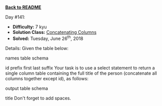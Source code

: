 ﻿<a href=https://github.com/hlais/Kata---a---Day><b>Back to README</b><a>

Day #141: 

* <b>Difficulty:</b> 7 kyu
* <b>Solution Class:</b> [Concatenating Columns](ConcatenatingColumns.sql)
* <b>Solved:</b> Tuesday, June 26<sup>th</sup>, 2018

Details:
Given the table below:

names table schema

id
prefix
first
last
suffix
Your task is to use a select statement to return a single column table containing the full title of the person (concatenate all columns together except id), as follows:

output table schema

title
Don't forget to add spaces.
